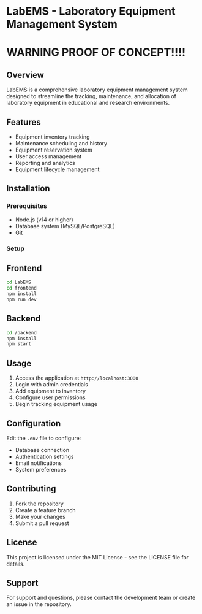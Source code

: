 # LabEMS - Laboratory Equipment Management System
# WARNING PROOF OF CONCEPT!!!!
## Overview
LabEMS is a comprehensive laboratory equipment management system designed to streamline the tracking, maintenance, and allocation of laboratory equipment in educational and research environments.

## Features
- Equipment inventory tracking
- Maintenance scheduling and history
- Equipment reservation system
- User access management
- Reporting and analytics
- Equipment lifecycle management

## Installation

### Prerequisites
- Node.js (v14 or higher)
- Database system (MySQL/PostgreSQL)
- Git

### Setup
## Frontend
```bash
cd LabEMS
cd frontend
npm install
npm run dev
```
## Backend
```bash
cd /backend
npm install
npm start
```

## Usage
1. Access the application at `http://localhost:3000`
2. Login with admin credentials
3. Add equipment to inventory
4. Configure user permissions
5. Begin tracking equipment usage

## Configuration
Edit the `.env` file to configure:
- Database connection
- Authentication settings
- Email notifications
- System preferences

## Contributing
1. Fork the repository
2. Create a feature branch
3. Make your changes
4. Submit a pull request

## License
This project is licensed under the MIT License - see the LICENSE file for details.

## Support
For support and questions, please contact the development team or create an issue in the repository.